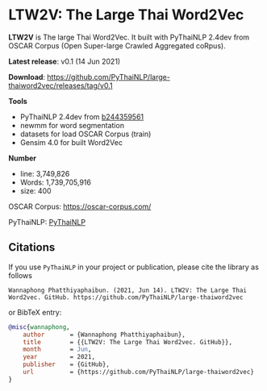 # LTW2V: The Large Thai Word2Vec
**LTW2V** is The large Thai Word2Vec. It built with PyThaiNLP 2.4dev from OSCAR Corpus (Open Super-large Crawled Aggregated coRpus).

**Latest release**: v0.1 (14 Jun 2021)

**Download**: https://github.com/PyThaiNLP/large-thaiword2vec/releases/tag/v0.1

**Tools**

- PyThaiNLP 2.4dev from [b244359561](https://github.com/PyThaiNLP/pythainlp/tree/b24435956151569b035b85302992dcd2d303a7eb)
- newmm for word segmentation
- datasets for load OSCAR Corpus (train)
- Gensim 4.0 for built Word2Vec

**Number**

- line: 3,749,826
- Words: 1,739,705,916
- size: 400

OSCAR Corpus: https://oscar-corpus.com/

PyThaiNLP: [PyThaiNLP](https://pythainlp.github.io/)

## Citations

If you use `PyThaiNLP` in your project or publication, please cite the library as follows

```
Wannaphong Phatthiyaphaibun. (2021, Jun 14). LTW2V: The Large Thai Word2vec. GitHub. https://github.com/PyThaiNLP/large-thaiword2vec
```

or BibTeX entry:

``` bib
@misc{wannaphong,
    author       = {Wannaphong Phatthiyaphaibun},
    title        = {{LTW2V: The Large Thai Word2vec. GitHub}},
    month        = Jun,
    year         = 2021,
    publisher    = {GitHub},
    url          = {https://github.com/PyThaiNLP/large-thaiword2vec}
}
```